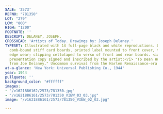 ```yaml
---
SALE: '2573'
REFNO: "781350"
LOT: "279"
LOW: "800"
HIGH: "1200"
FOOTNOTE: ''
DESCRIPT: DELANEY, JOSEPH.
CROSSHEAD: 'Artists of Today. Drawings by: Joseph Delaney.'
TYPESET: Illustrated with 14 full-page black and white reproductions. 8vo, original
  comb-bound stiff card boards, printed label mounted to front cover, tanned, light
  edge wear; clipping cellotaped to verso of front and rear boards. <i>First edition,
  presentation copy signed and inscribed by the artist:</i> "To Dean Huri the one
  from Joe Delaney." Uncommon survival from the Harlem Renaissance-era artist.
at-a-glance: 'New York: Universal Publishing Co., 1944'
year: 1944
pullquote: ''
background_color: "#ffffff"
images:
- "/v1621886162/2573/781350.jpg"
- "/v1621886161/2573/781350_VIEW_03_03.jpg"
image: "/v1621886161/2573/781350_VIEW_02_02.jpg"

---
```

